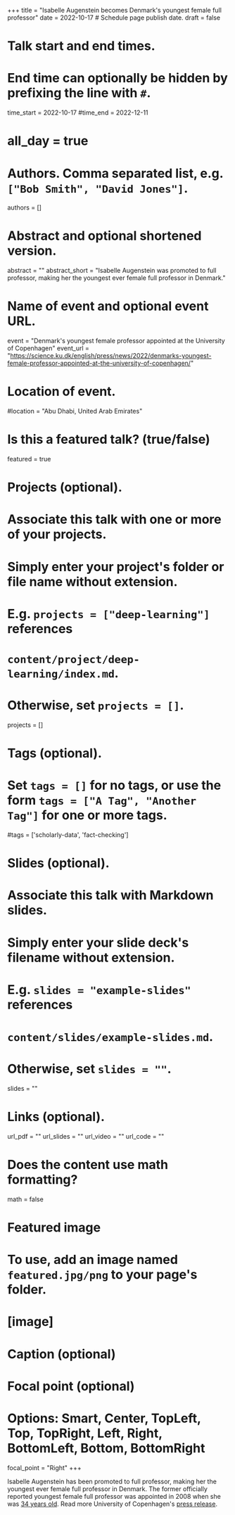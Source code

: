 +++
title = "Isabelle Augenstein becomes Denmark's youngest female full professor"
date = 2022-10-17  # Schedule page publish date.
draft = false

# Talk start and end times.
#   End time can optionally be hidden by prefixing the line with `#`.
time_start = 2022-10-17
#time_end = 2022-12-11
# all_day = true

# Authors. Comma separated list, e.g. `["Bob Smith", "David Jones"]`.
authors = []

# Abstract and optional shortened version.
abstract = ""
abstract_short = "Isabelle Augenstein was promoted to full professor, making her the youngest ever female full professor in Denmark."

# Name of event and optional event URL.
event = "Denmark's youngest female professor appointed at the University of Copenhagen"
event_url = "https://science.ku.dk/english/press/news/2022/denmarks-youngest-female-professor-appointed-at-the-university-of-copenhagen/"

# Location of event.
#location = "Abu Dhabi, United Arab Emirates"

# Is this a featured talk? (true/false)
featured = true

# Projects (optional).
#   Associate this talk with one or more of your projects.
#   Simply enter your project's folder or file name without extension.
#   E.g. `projects = ["deep-learning"]` references 
#   `content/project/deep-learning/index.md`.
#   Otherwise, set `projects = []`.
projects = []

# Tags (optional).
#   Set `tags = []` for no tags, or use the form `tags = ["A Tag", "Another Tag"]` for one or more tags.
#tags = ['scholarly-data', 'fact-checking']

# Slides (optional).
#   Associate this talk with Markdown slides.
#   Simply enter your slide deck's filename without extension.
#   E.g. `slides = "example-slides"` references 
#   `content/slides/example-slides.md`.
#   Otherwise, set `slides = ""`.
slides = ""

# Links (optional).
url_pdf = ""
url_slides = ""
url_video = ""
url_code = ""

# Does the content use math formatting?
math = false

# Featured image
# To use, add an image named `featured.jpg/png` to your page's folder. 
# [image]
  # Caption (optional)

  # Focal point (optional)
  # Options: Smart, Center, TopLeft, Top, TopRight, Left, Right, BottomLeft, Bottom, BottomRight
  focal_point = "Right"
+++

Isabelle Augenstein has been promoted to full professor, making her the youngest ever female full professor in Denmark. The former officially reported youngest female full professor was appointed in 2008 when she was <a href="https://politiken.dk/kultur/art7382410/Danmarks-yngste-kvindelige-professor-bliver-ny-designrektor">34 years old</a>. Read more University of Copenhagen's <a href="https://science.ku.dk/english/press/news/2022/denmarks-youngest-female-professor-appointed-at-the-university-of-copenhagen/">press release</a>.

